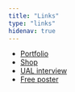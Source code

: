 ```yaml
---
title: "Links"
type: "links"
hidenav: true
---
```


- [Portfolio](https://vickyhughes.co.uk)
- [Shop](https://www.etsy.com/uk/shop/vickyhughesillo)
- [UAL interview](https://www.arts.ac.uk/study-at-ual/postgraduate-study/postgraduate-community/stories/spotlight-on-illustrator,-vicky-hughes)
- [Free poster](https://thegreats.co/artworks/we-are-them-they-are-us)
